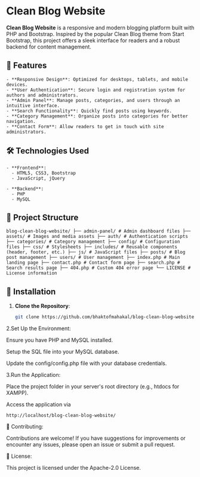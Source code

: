 # Clean Blog Website

**Clean Blog Website** is a responsive and modern blogging platform built with PHP and Bootstrap. Inspired by the popular Clean Blog theme from Start Bootstrap, this project offers a sleek interface for readers and a robust backend for content management.

## 📝 Features

    - **Responsive Design**: Optimized for desktops, tablets, and mobile devices.
    - **User Authentication**: Secure login and registration system for authors and administrators.
    - **Admin Panel**: Manage posts, categories, and users through an intuitive interface.
    - **Search Functionality**: Quickly find posts using keywords.
    - **Category Management**: Organize posts into categories for better navigation.
    - **Contact Form**: Allow readers to get in touch with site administrators.

## 🛠️ Technologies Used

    - **Frontend**:
      - HTML5, CSS3, Bootstrap
      - JavaScript, jQuery
    
    - **Backend**:
      - PHP
      - MySQL

## 📁 Project Structure


    blog-clean-blog-website/ ├── admin-panel/ # Admin dashboard files ├── assets/ # Images and media assets ├── auth/ # Authentication scripts ├── categories/ # Category management ├── config/ # Configuration files ├── css/ # Stylesheets ├── includes/ # Reusable components (header, footer, etc.) ├── js/ # JavaScript files ├── posts/ # Blog post management ├── users/ # User management ├── index.php # Main landing page ├── contact.php # Contact form page ├── search.php # Search results page ├── 404.php # Custom 404 error page └── LICENSE # License information

## 🚀 Installation

1. **Clone the Repository**:
   ```bash
   git clone https://github.com/bhaktofmahakal/blog-clean-blog-website.git

2.Set Up the Environment:

Ensure you have PHP and MySQL installed.

Setup the SQL file into your MySQL database.

Update the config/config.php file with your database credentials.

3.Run the Application:

Place the project folder in your server's root directory (e.g., htdocs for XAMPP).

Access the application via 

    http://localhost/blog-clean-blog-website/

🤝 Contributing:

Contributions are welcome! If you have suggestions for improvements or encounter any issues, please open an issue or submit a pull request.

📄 License:

This project is licensed under the Apache-2.0 License.
